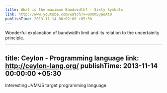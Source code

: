```yaml
---
title: What is the maximum Bandwidth? - Sixty Symbols
link: http://www.youtube.com/watch?v=0OOmSyaoAt0
publishTime: 2013-11-14 00:02:00 +05:30
---
```

Wonderful explanation of bandwidth limit and its relation
to the uncertainity principle.

---
title: Ceylon - Programming language
link: http://ceylon-lang.org/
publishTime: 2013-11-14 00:00:00 +05:30
---
Interesting JVM/JS target programming language

